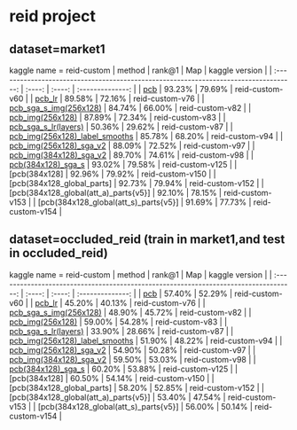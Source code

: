 
# reid project 

## dataset=market1
kaggle name = reid-custom
|                                        method                                         | rank@1 |  Map   |  kaggle version  |
| :-----------------------------------------------------------------------------------: | :----: | :----: | :--------------: |
|                            [pcb](project_result/pcb.ipynb)                            | 93.23% | 79.69% | reid-custom-v60  |
|                      [pcb_lr](project_result/pcb_same_lr.ipynb)                       | 89.58% | 72.16% | reid-custom-v76  |
|              [pcb_sga_s_img(256x128)](project_result/pcb_same_lr.ipynb)               | 84.74% | 66.00% | reid-custom-v82  |
|               [pcb_img(256x128)](project_result/pcb_img(256x128).ipynb)               | 87.89% | 72.34% | reid-custom-v83  |
|              [pcb_sga_s_lr(layers)](project_result/pcb_lr(layers).ipynb)              | 50.36% | 29.62% | reid-custom-v87  |
| [pcb_img(256x128)_label_smooths](project_result/pcb_img(256x128)_label_smooths.ipynb) | 85.78% | 68.20% | reid-custom-v94  |
|        [pcb_img(256x128)_sga_v2](project_result/pcb_img(256x128)_sga_v2.ipynb)        | 88.09% | 72.52% | reid-custom-v97  |
|        [pcb_img(384x128)_sga_v2](project_result/pcb_img(384x128)_sga_v2.ipynb)        | 89.70% | 74.61% | reid-custom-v98  |
|             [pcb(384x128)_sga_s](project_result/pcb(384x128)_sga_s.ipynb)             | 93.02% | 79.58% | reid-custom-v125 |
|                                     [pcb(384x128]                                     | 92.96% | 79.92% | reid-custom-v150 |
|                              [pcb(384x128_global_parts]                               | 92.73% | 79.94% | reid-custom-v152 |
|                         [pcb(384x128_global(att_a)_parts{v5}]                         | 92.10% | 78.15% | reid-custom-v153 |
|                         [pcb(384x128_global(att_s)_parts{v5}]                         | 91.69% | 77.73% | reid-custom-v154 |





##  dataset=occluded_reid (train in market1,and test in occluded_reid)
kaggle name = reid-custom
|                                        method                                         | rank@1 |  Map   |  kaggle version  |
| :-----------------------------------------------------------------------------------: | :----: | :----: | :--------------: |
|                            [pcb](project_result/pcb.ipynb)                            | 57.40% | 52.29% | reid-custom-v60  |
|                      [pcb_lr](project_result/pcb_same_lr.ipynb)                       | 45.20% | 40.13% | reid-custom-v76  |
|              [pcb_sga_s_img(256x128)](project_result/pcb_same_lr.ipynb)               | 48.90% | 45.72% | reid-custom-v82  |
|               [pcb_img(256x128)](project_result/pcb_img(256x128).ipynb)               | 59.00% | 54.28% | reid-custom-v83  |
|              [pcb_sga_s_lr(layers)](project_result/pcb_lr(layers).ipynb)              | 33.90% | 28.66% | reid-custom-v87  |
| [pcb_img(256x128)_label_smooths](project_result/pcb_img(256x128)_label_smooths.ipynb) | 51.90% | 48.22% | reid-custom-v94  |
|        [pcb_img(256x128)_sga_v2](project_result/pcb_img(256x128)_sga_v2.ipynb)        | 54.90% | 50.28% | reid-custom-v97  |
|        [pcb_img(384x128)_sga_v2](project_result/pcb_img(384x128)_sga_v2.ipynb)        | 59.50% | 53.03% | reid-custom-v98  |
|             [pcb(384x128)_sga_s](project_result/pcb(384x128)_sga_s.ipynb)             | 60.20% | 53.88% | reid-custom-v125 |
|                                     [pcb(384x128]                                     | 60.50% | 54.14% | reid-custom-v150 |
|                              [pcb(384x128_global_parts]                               | 58.20% | 52.85% | reid-custom-v152 |
|                         [pcb(384x128_global(att_a)_parts{v5}]                         | 53.40% | 47.54% | reid-custom-v153 |
|                         [pcb(384x128_global(att_s)_parts{v5}]                         | 56.00% | 50.14% | reid-custom-v154 |



